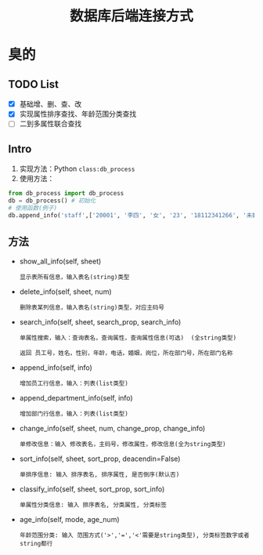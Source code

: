 <div align="center">
<h1>
数据库后端连接方式
</h1>
</div>

# 臭的

## TODO List
- [x] 基础增、删、查、改
- [x] 实现属性排序查找、年龄范围分类查找
- [ ] 二到多属性联合查找
 
## Intro
1. 实现方法：Python `class:db_process`
2. 使用方法：
```python
from db_process import db_process
db = db_process() # 初始化
# 使用函数(例子)
db.append_info('staff',['20001', '李四', '女', '23', '18112341266', '未婚', '经理', '002'])
 ```

## 方法

* show_all_info(self, sheet)

  `显示表所有信息，输入表名(string)类型`


* delete_info(self, sheet, num)

    `删除表某列信息，输入表名(string)类型，对应主码号`


* search_info(self, sheet, search_prop, search_info)

    `单属性搜索，输入：查询表名，查询属性，查询属性信息(可选)  (全string类型)`
    
    `返回 员工号，姓名，性别，年龄，电话，婚姻，岗位，所在部门号，所在部门名称`


* append_info(self, info)

    `增加员工行信息，输入：列表(list类型)`


* append_department_info(self, info)

    `增加部门行信息，输入：列表(list类型)`


* change_info(self, sheet, num, change_prop, change_info)

    `单修改信息：输入 修改表名，主码号，修改属性，修改信息(全为string类型)`


* sort_info(self, sheet, sort_prop, deacendin=False)

    `单排序信息: 输入 排序表名, 排序属性, 是否倒序(默认否)`


* classify_info(self, sheet, sort_prop, sort_info)

    `单属性分类信息: 输入 排序表名, 分类属性, 分类标签`


* age_info(self, mode, age_num)

    `年龄范围分类: 输入 范围方式('>','=','<'需要是string类型), 分类标签数字或者string都行`

